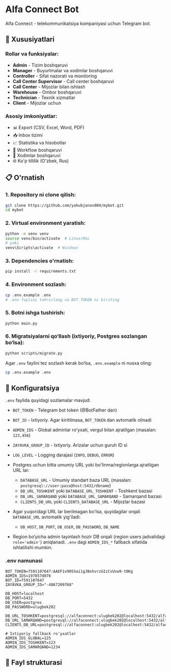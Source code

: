 # Alfa Connect Bot

Alfa Connect - telekommunikatsiya kompaniyasi uchun Telegram bot.

## 🚀 Xususiyatlari

### Rollar va funksiyalar:
- **Admin** - Tizim boshqaruvi
- **Manager** - Buyurtmalar va xodimlar boshqaruvi  
- **Controller** - Sifat nazorati va monitoring
- **Call Center Supervisor** - Call center boshqaruvi
- **Call Center** - Mijozlar bilan ishlash
- **Warehouse** - Ombor boshqaruvi
- **Technician** - Texnik xizmatlar
- **Client** - Mijozlar uchun

### Asosiy imkoniyatlar:
- 📊 Export (CSV, Excel, Word, PDF)
- 📥 Inbox tizimi
- 📈 Statistika va hisobotlar
- 🔄 Workflow boshqaruvi
- 👥 Xodimlar boshqaruvi
- 🌐 Ko'p tillilik (O'zbek, Rus)

## 📋 O'rnatish

### 1. Repository ni clone qilish:
```bash
git clone https://github.com/yakubjanov004/mybot.git
cd mybot
```

### 2. Virtual environment yaratish:
```bash
python -m venv venv
source venv/bin/activate  # Linux/Mac
# yoki
venv\Scripts\activate  # Windows
```

### 3. Dependencies o'rnatish:
```bash
pip install -r requirements.txt
```

### 4. Environment sozlash:
```bash
cp .env.example .env
# .env faylini tahrirlang va BOT_TOKEN ni kiriting
```

### 5. Botni ishga tushirish:
```bash
python main.py
```

### 6. Migratsiyalarni qo‘llash (ixtiyoriy, Postgres sozlangan bo‘lsa):
```bash
python scripts/migrate.py
```

Agar `.env` faylini tez sozlash kerak bo‘lsa, `.env.example` ni nusxa oling:
```bash
cp .env.example .env
```

## 🔧 Konfiguratsiya

`.env` faylida quyidagi sozlamalar mavjud:
- `BOT_TOKEN` - Telegram bot token (@BotFather dan)
- `BOT_ID` - Ixtiyoriy. Agar kiritilmasa, `BOT_TOKEN` dan avtomatik olinadi
- `ADMIN_IDS` - Global adminlar roʻyxati, vergul bilan ajratilgan (masalan: `123,456`)
- `ZAYAVKA_GROUP_ID` - Ixtiyoriy. Arizalar uchun guruh ID si
- `LOG_LEVEL` - Logging darajasi (`INFO`, `DEBUG`, `ERROR`)

- Postgres uchun bitta umumiy URL yoki bo'linma/regionlarga ajratilgan URL lar:
  - `DATABASE_URL` - Umumiy standart baza URL (masalan: `postgresql://user:pass@host:5432/dbname`)
  - `DB_URL_TOSHKENT` yoki `DATABASE_URL_TOSHKENT` - Toshkent bazasi
  - `DB_URL_SAMARQAND` yoki `DATABASE_URL_SAMARQAND` - Samarqand bazasi
  - `CLIENTS_DB_URL` yoki `CLIENTS_DATABASE_URL` - Mijozlar bazasi

- Agar yuqoridagi URL lar berilmagan bo'lsa, quyidagilar orqali `DATABASE_URL` avtomatik yig'iladi:
  - `DB_HOST`, `DB_PORT`, `DB_USER`, `DB_PASSWORD`, `DB_NAME`

- Region bo‘yicha admin tayinlash hozir DB orqali (region users jadvalidagi `role='admin'`) aniqlanadi.
  `.env` dagi `ADMIN_IDS_*` fallback sifatida ishlatilishi mumkin.

### .env namunasi

```
BOT_TOKEN=7591107647:AAEF1v90SSoi1gJBxhvrzGIzCvUvw9-t0Kg
ADMIN_IDS=1978574076
BOT_ID=7591107647
ZAYAVKA_GROUP_ID="-4867209768"

DB_HOST=localhost
DB_PORT=5432
DB_USER=postgres
DB_PASSWORD=ulugbek202

DB_URL_TOSHKENT=postgresql://alfaconnect:ulugbek202@localhost:5432/alfaconnect_toshkent
DB_URL_SAMARQAND=postgresql://alfaconnect:ulugbek202@localhost:5432/alfaconnect_samarqand
CLIENTS_DB_URL=postgresql://alfaconnect:ulugbek202@localhost:5432/alfaconnect_clients

# Ixtiyoriy fallback ro'yxatlar
ADMIN_IDS_GLOBAL=125
ADMIN_IDS_TOSHKENT=123
ADMIN_IDS_SAMARQAND=1234
```

## 📁 Fayl strukturasi
